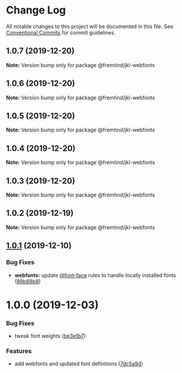 # Change Log

All notable changes to this project will be documented in this file.
See [Conventional Commits](https://conventionalcommits.org) for commit guidelines.

## 1.0.7 (2019-12-20)

**Note:** Version bump only for package @fremtind/jkl-webfonts





## 1.0.6 (2019-12-20)

**Note:** Version bump only for package @fremtind/jkl-webfonts





## 1.0.5 (2019-12-20)

**Note:** Version bump only for package @fremtind/jkl-webfonts





## 1.0.4 (2019-12-20)

**Note:** Version bump only for package @fremtind/jkl-webfonts





## 1.0.3 (2019-12-20)

**Note:** Version bump only for package @fremtind/jkl-webfonts

## 1.0.2 (2019-12-19)

**Note:** Version bump only for package @fremtind/jkl-webfonts

## [1.0.1](https://github.com/fremtind/jokul/compare/@fremtind/jkl-webfonts@1.0.0...@fremtind/jkl-webfonts@1.0.1) (2019-12-10)

### Bug Fixes

-   **webfonts:** update [@font-face](https://github.com/font-face) rules to handle locally installed fonts ([89b88b8](https://github.com/fremtind/jokul/commit/89b88b8f901016ba4699750ef5402e94c3fc7bd5))

# 1.0.0 (2019-12-03)

### Bug Fixes

-   tweak font weights ([be3e1b7](https://github.com/fremtind/jokul/commit/be3e1b7a8f9b6e15b8c77de85adaba58cd0b4800))

### Features

-   add webfonts and updated font definitions ([7dc5a9d](https://github.com/fremtind/jokul/commit/7dc5a9d82bad3885a56516434b2ecab41cca19ac))
